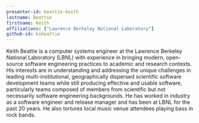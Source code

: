 ```yaml
---
presenter-id: beattie-keith
lastname: Beattie
firstname: Keith
affiliations: ["Lawrence Berkeley National Laboratory"]
github-id: ksbeattie
---
```

Keith Beattie is a computer systems engineer at the Lawrence Berkeley National Laboratory (LBNL) with experience in bringing modern, open-source software engineering practices to academic and research contexts. His interests are in understanding and addressing the unique challenges in leading multi-institutional, geographically dispersed scientific software development teams while still producing effective and usable software, particularly teams composed of members from scientific but not necessarily software engineering backgrounds. He has worked in industry as a software engineer and release manager and has been at LBNL for the past 20 years. He also tortures local music venue attendees playing bass in rock bands.
